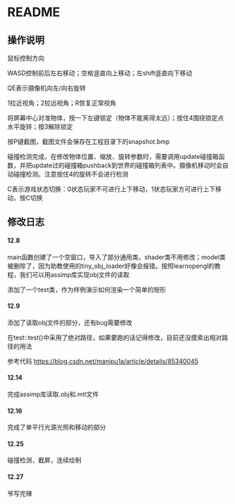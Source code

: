 # README

## 操作说明

鼠标控制方向

WASD控制前后左右移动；空格竖直向上移动；左shift竖直向下移动

QE表示摄像机向左/向右旋转

1拉近视角；2拉远视角；R恢复正常视角

将屏幕中心对准物体，按一下左键锁定（物体不能离得太远）；按住4围绕锁定点水平旋转；按3解除锁定

按P键截图，截图文件会保存在工程目录下的snapshot.bmp

碰撞检测完成，在修改物体位置、缩放、旋转参数时，需要调用update碰撞箱函数，并把update过的碰撞箱pushback到世界的碰撞箱列表中。摄像机移动时会自动碰撞检测。注意按住4的旋转不会进行检测

C表示游戏状态切换：0状态玩家不可进行上下移动，1状态玩家方可进行上下移动，按C切换

## 修改日志

#### 12.8

main函数创建了一个空窗口，导入了部分通用类。shader类不用修改；model类被删除了，因为助教使用的tiny_obj_loader好像会报错。按照learnopengl的教程，我们可以用assimp库实现obj文件的读取

添加了一个test类，作为样例演示如何渲染一个简单的矩形

#### 12.9

添加了读取obj文件的部分，还有bug需要修改

在test::test()中采用了绝对路径，如果要跑的话记得修改，目前还没摸索出相对路径的用法

参考代码 https://blog.csdn.net/manipu1a/article/details/85340045

#### 12.14

完成assimp库读取.obj和.mtl文件

#### 12.16

完成了单平行光源光照和移动的部分

#### 12.25

碰撞检测，截屏，连续绘制

#### 12.27

爷写完辣



